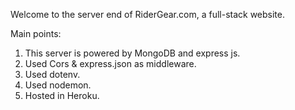 Welcome to the server end of RiderGear.com, a full-stack website.

Main points:
1. This server is powered by MongoDB and express js.
2. Used Cors & express.json as middleware.
3. Used dotenv.
4. Used nodemon.
5. Hosted in Heroku.